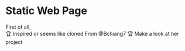 # Static Web Page

First of all,<br>
🏆 Inspired or seems like cloned From @Bchiang7 🏆
Make a look at her project
